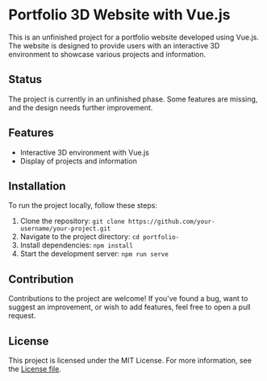 # Portfolio 3D Website with Vue.js

This is an unfinished project for a portfolio website developed using Vue.js. The website is designed to provide users with an interactive 3D environment to showcase various projects and information.

## Status

The project is currently in an unfinished phase. Some features are missing, and the design needs further improvement.

## Features

- Interactive 3D environment with Vue.js
- Display of projects and information


## Installation

To run the project locally, follow these steps:

1. Clone the repository: `git clone https://github.com/your-username/your-project.git`
2. Navigate to the project directory: `cd portfolio-`
3. Install dependencies: `npm install`
4. Start the development server: `npm run serve`

## Contribution

Contributions to the project are welcome! If you've found a bug, want to suggest an improvement, or wish to add features, feel free to open a pull request.

## License

This project is licensed under the MIT License. For more information, see the [License file](LICENSE).

